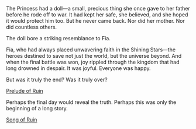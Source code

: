 The Princess had a doll—a small, precious thing she once gave to her father before he rode off to war. It had kept her safe, she believed, and she hoped it would protect him too. But he never came back. Nor did her mother. Nor did countless others.

The doll bore a striking resemblance to Fia.

Fia, who had always placed unwavering faith in the Shining Stars—the heroes destined to save not just the world, but the universe beyond. And when the final battle was won, joy rippled through the kingdom that had long drowned in despair. It was joyful. Everyone was happy.

But was it truly the end? Was it truly over?

[Prelude of Ruin](#embed:https://www.youtube.com/live/FlPFFE5_X3Y?t=9888)

Perhaps the final day would reveal the truth. Perhaps this was only the beginning of a long story.

[Song of Ruin](#embed:https://www.youtube.com/live/FlPFFE5_X3Y?t=9923)

